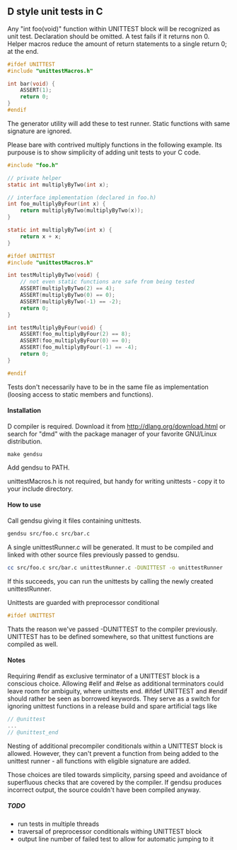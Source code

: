 ## D style unit tests in C
Any "int foo(void)" function within UNITTEST block will be recognized as unit test.
Declaration should be omitted. A test fails if it returns non 0.
Helper macros reduce the amount of return statements to a single return 0; at the end.
```C
#ifdef UNITTEST
#include "unittestMacros.h"

int bar(void) {
    ASSERT(1);
    return 0;
}
#endif
```
The generator utility will add these to test runner.
Static functions with same signature are ignored.

Please bare with contrived multiply functions in the following example.
Its purpouse is to show simplicity of adding unit tests to your C code.
```C
#include "foo.h"

// private helper
static int multiplyByTwo(int x);

// interface implementation (declared in foo.h)
int foo_multiplyByFour(int x) {
    return multiplyByTwo(multiplyByTwo(x));
}

static int multiplyByTwo(int x) {
    return x + x;
}

#ifdef UNITTEST
#include "unittestMacros.h"

int testMultiplyByTwo(void) {
    // not even static functions are safe from being tested
    ASSERT(multiplyByTwo(2) == 4);
    ASSERT(multiplyByTwo(0) == 0);
    ASSERT(multiplyByTwo(-1) == -2);
    return 0;
}

int testMultiplyByFour(void) {
    ASSERT(foo_multiplyByFour(2) == 8);
    ASSERT(foo_multiplyByFour(0) == 0);
    ASSERT(foo_multiplyByFour(-1) == -4);
    return 0;
}

#endif
```
Tests don't necessarily have to be in the same file as implementation
(loosing access to static members and functions).

#### Installation
D compiler is required.
Download it from
http://dlang.org/download.html
or search for "dmd" with the package manager of your favorite GNU/Linux distribution.
```make
make gendsu
```
Add gendsu to PATH.

unittestMacros.h is not required, but handy for writing unittests -
copy it to your include directory.

#### How to use
Call gendsu giving it files containing unittests.
```bash
gendsu src/foo.c src/bar.c
```
A single unittestRunner.c will be generated. It must to be compiled and linked
with other source files previously passed to gendsu.
```bash
cc src/foo.c src/bar.c unittestRunner.c -DUNITTEST -o unittestRunner
```
If this succeeds, you can run the unittests by calling the newly created unittestRunner.

Unittests are guarded with preprocessor conditional
```C
#ifdef UNITTEST
```
Thats the reason we've passed -DUNITTEST to the compiler previously.
UNITTEST has to be defined somewhere, so that unittest functions are compiled as well.

#### Notes
Requiring #endif as exclusive terminator of a UNITTEST block is a conscious choice.
Allowing #elif and #else as additional terminators could leave room for ambiguity,
where unittests end. #ifdef UNITTEST and #endif should rather be seen as borrowed
keywords. They serve as a switch for ignoring unittest functions in a release build
and spare artificial tags like
```C
// @unittest
...
// @unittest_end
```
Nesting of additional precompiler conditionals within a UNITTEST block is allowed.
However, they can't prevent a function from being added to the unittest runner - 
all functions with eligible signature are added.

Those choices are tiled towards simplicity, parsing speed
and avoidance of superfluous checks that are covered by the compiler.
If gendsu produces incorrect output, the source couldn't have been compiled anyway.

##### TODO
- run tests in multiple threads
- traversal of preprocessor conditionals withing UNITTEST block
- output line number of failed test to allow for automatic jumping to it
